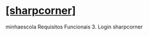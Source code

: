 # [[sharpcorner]](https://www.c-sharpcorner.com/article/simple-login-application-using-Asp-Net-mvc/)

minhaescola
    Requisitos Funcionais
        3. Login
            sharpcorner
